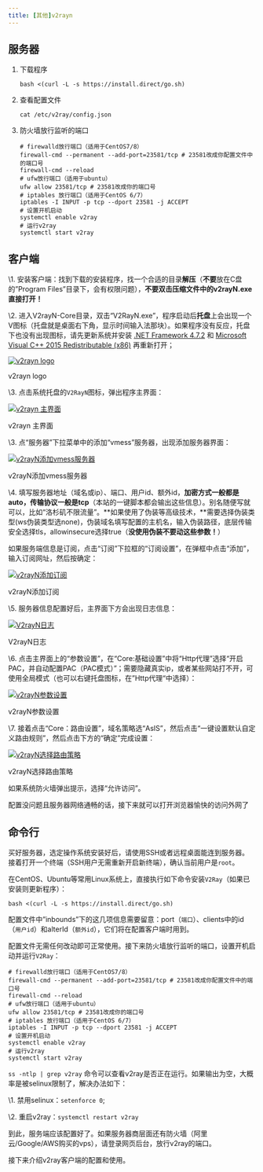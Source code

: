 ```yaml
---
title: [其他]v2rayn
---
```

## 服务器

1. 下载程序

   ```
   bash <(curl -L -s https://install.direct/go.sh)
   ```

2. 查看配置文件

   ```
   cat /etc/v2ray/config.json
   ```

3. 防火墙放行监听的端口

   ```
   # firewalld放行端口（适用于CentOS7/8）
   firewall-cmd --permanent --add-port=23581/tcp # 23581改成你配置文件中的端口号
   firewall-cmd --reload
   # ufw放行端口（适用于ubuntu）
   ufw allow 23581/tcp # 23581改成你的端口号
   # iptables 放行端口（适用于CentOS 6/7）
   iptables -I INPUT -p tcp --dport 23581 -j ACCEPT
   # 设置开机启动
   systemctl enable v2ray
   # 运行v2ray
   systemctl start v2ray
   ```

## 客户端

\1. 安装客户端：找到下载的安装程序，找一个合适的目录**解压**（**不要**放在C盘的”Program Files”目录下，会有权限问题），**不要双击压缩文件中的v2rayN.exe直接打开！**

\2. 进入V2rayN-Core目录，双击“V2RayN.exe”，程序启动后**托盘**上会出现一个V图标（托盘就是桌面右下角，显示时间输入法那块）。如果程序没有反应，托盘下也没有出现图标，请先更新系统并安装 [.NET Framework 4.7.2](https://dotnet.microsoft.com/download/dotnet-framework/net472) 和 [Microsoft Visual C++ 2015 Redistributable (x86)](https://www.microsoft.com/en-us/download/details.aspx?id=53840) 再重新打开；

[![v2rayn logo](https://www.hijk.pw/wp-content/uploads/2019/12/Jietu20191207-182701.jpg)](https://www.hijk.pw/wp-content/uploads/2019/12/Jietu20191207-182701.jpg)

v2rayn logo

\3. 点击系统托盘的`V2RayN`图标，弹出程序主界面：

[![v2rayn 主界面](https://www.hijk.pw/wp-content/uploads/2019/12/v2rayn-%E4%B8%BB%E7%95%8C%E9%9D%A2.jpg)](https://www.hijk.pw/wp-content/uploads/2019/12/v2rayn-主界面.jpg)

v2rayn 主界面

\3. 点“服务器”下拉菜单中的添加“vmess”服务器，出现添加服务器界面：

[![v2rayN添加vmess服务器](https://www.hijk.pw/wp-content/uploads/2019/12/v2rayN%E6%B7%BB%E5%8A%A0vmess%E6%9C%8D%E5%8A%A1%E5%99%A8.jpg)](https://www.hijk.pw/wp-content/uploads/2019/12/v2rayN添加vmess服务器.jpg)

v2rayN添加vmess服务器

\4. 填写服务器地址（域名或ip）、端口、用户id、额外id，**加密方式一般都是auto，传输协议一般是tcp**（本站的一键脚本都会输出这些信息）。别名随便写就可以，比如“洛杉矶不限流量”。**如果使用了伪装等高级技术，**需要选择伪装类型(ws伪装类型选none)，伪装域名填写配置的主机名，输入伪装路径，底层传输安全选择tls，allowinsecure选择true（**没使用伪装不要动这些参数！**）

如果服务端信息是订阅，点击“订阅”下拉框的“订阅设置”，在弹框中点击“添加”，输入订阅网址，然后按确定：

[![v2rayN添加订阅](https://www.hijk.pw/wp-content/uploads/2019/12/v2rayN%E6%B7%BB%E5%8A%A0%E8%AE%A2%E9%98%85.jpg)](https://www.hijk.pw/wp-content/uploads/2019/12/v2rayN添加订阅.jpg)

v2rayN添加订阅

\5. 服务器信息配置好后，主界面下方会出现日志信息：

[![V2rayN日志](https://www.hijk.pw/wp-content/uploads/2019/12/V2rayN%E6%97%A5%E5%BF%97.jpg)](https://www.hijk.pw/wp-content/uploads/2019/12/V2rayN日志.jpg)

V2rayN日志

\6. 点击主界面上的“参数设置”，在“Core:基础设置”中将“Http代理”选择“开启PAC，并自动配置PAC（PAC模式）”；需要隐藏真实ip，或者某些网站打不开，可使用全局模式（也可以右键托盘图标，在”Http代理“中选择）：

[![v2rayN参数设置](https://www.hijk.pw/wp-content/uploads/2019/12/v2rayN%E5%8F%82%E6%95%B0%E8%AE%BE%E7%BD%AE.jpg)](https://www.hijk.pw/wp-content/uploads/2019/12/v2rayN参数设置.jpg)

v2rayN参数设置

\7. 接着点击“Core：路由设置”，域名策略选“AsIS”，然后点击“一键设置默认自定义路由规则”，然后点击下方的“确定”完成设置：

[![v2rayN选择路由策略](https://www.hijk.pw/wp-content/uploads/2019/12/v2rayN%E9%80%89%E6%8B%A9%E8%B7%AF%E7%94%B1%E7%AD%96%E7%95%A5.png)](https://www.hijk.pw/wp-content/uploads/2019/12/v2rayN选择路由策略.png)

v2rayN选择路由策略

如果系统防火墙弹出提示，选择“允许访问”。

配置没问题且服务器网络通畅的话，接下来就可以打开浏览器愉快的访问外网了

## 命令行

买好服务器，选定操作系统安装好后，请使用SSH或者远程桌面能连到服务器。接着打开一个终端（SSH用户无需重新开启新终端），确认当前用户是`root`。

在CentOS、Ubuntu等常用Linux系统上，直接执行如下命令安装`V2Ray`（如果已安装则更新程序）：

```
bash <(curl -L -s https://install.direct/go.sh)
```

配置文件中”inbounds”下的这几项信息需要留意：port（`端口`）、clients中的id（`用户id`）和alterId（`额外id`），它们将在配置客户端时用到。

配置文件无需任何改动即可正常使用。接下来防火墙放行监听的端口，设置开机启动并运行`V2Ray`：

```
# firewalld放行端口（适用于CentOS7/8）
firewall-cmd --permanent --add-port=23581/tcp # 23581改成你配置文件中的端口号
firewall-cmd --reload
# ufw放行端口（适用于ubuntu）
ufw allow 23581/tcp # 23581改成你的端口号
# iptables 放行端口（适用于CentOS 6/7）
iptables -I INPUT -p tcp --dport 23581 -j ACCEPT
# 设置开机启动
systemctl enable v2ray
# 运行v2ray
systemctl start v2ray
```

`ss -ntlp | grep v2ray` 命令可以查看v2ray是否正在运行。如果输出为空，大概率是被selinux限制了，解决办法如下：

\1. 禁用selinux：`setenforce 0`;

\2. 重启v2ray：`systemctl restart v2ray`

到此，服务端应该配置好了。如果服务器商层面还有防火墙（阿里云/Google/AWS购买的vps），请登录网页后台，放行v2ray的端口。

接下来介绍v2ray客户端的配置和使用。

##
